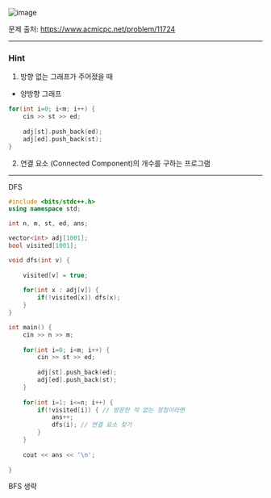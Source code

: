 ![image](https://github.com/user-attachments/assets/09f5bf99-6385-46ea-8bdb-f723c0c8428d)

문제 출처: https://www.acmicpc.net/problem/11724

---

### Hint

1. 방향 없는 그래프가 주어졌을 때

- 양방향 그래프

```cpp
for(int i=0; i<m; i++) {
    cin >> st >> ed;
    
    adj[st].push_back(ed);
    adj[ed].push_back(st);
}
```

2. 연결 요소 (Connected Component)의 개수를 구하는 프로그램

---

DFS

```cpp
#include <bits/stdc++.h>
using namespace std;

int n, m, st, ed, ans;

vector<int> adj[1001];
bool visited[1001];

void dfs(int v) {
    
    visited[v] = true;
    
    for(int x : adj[v]) {
        if(!visited[x]) dfs(x);    
    }
}

int main() {
    cin >> n >> m;
    
    for(int i=0; i<m; i++) {
        cin >> st >> ed;
        
        adj[st].push_back(ed);
        adj[ed].push_back(st);
    }
    
    for(int i=1; i<=n; i++) {
        if(!visited[i]) { // 방문한 적 없는 정점이라면
            ans++;
            dfs(i); // 연결 요소 찾기
        }
    }
    
    cout << ans << '\n';
    
}
```

BFS 생략